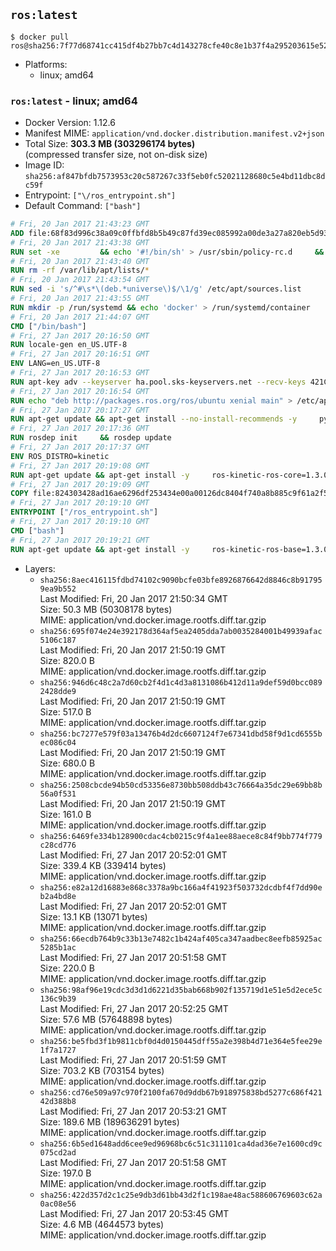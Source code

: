 ## `ros:latest`

```console
$ docker pull ros@sha256:7f77d68741cc415df4b27bb7c4d143278cfe40c8e1b37f4a295203615e527198
```

-	Platforms:
	-	linux; amd64

### `ros:latest` - linux; amd64

-	Docker Version: 1.12.6
-	Manifest MIME: `application/vnd.docker.distribution.manifest.v2+json`
-	Total Size: **303.3 MB (303296174 bytes)**  
	(compressed transfer size, not on-disk size)
-	Image ID: `sha256:af847bfdb7573953c20c587267c33f5eb0fc52021128680c5e4bd11dbc8dc59f`
-	Entrypoint: `["\/ros_entrypoint.sh"]`
-	Default Command: `["bash"]`

```dockerfile
# Fri, 20 Jan 2017 21:43:23 GMT
ADD file:68f83d996c38a09c0ffbfd8b5b49c87fd39ec085992a00de3a27a820eb5d9383 in / 
# Fri, 20 Jan 2017 21:43:38 GMT
RUN set -xe 		&& echo '#!/bin/sh' > /usr/sbin/policy-rc.d 	&& echo 'exit 101' >> /usr/sbin/policy-rc.d 	&& chmod +x /usr/sbin/policy-rc.d 		&& dpkg-divert --local --rename --add /sbin/initctl 	&& cp -a /usr/sbin/policy-rc.d /sbin/initctl 	&& sed -i 's/^exit.*/exit 0/' /sbin/initctl 		&& echo 'force-unsafe-io' > /etc/dpkg/dpkg.cfg.d/docker-apt-speedup 		&& echo 'DPkg::Post-Invoke { "rm -f /var/cache/apt/archives/*.deb /var/cache/apt/archives/partial/*.deb /var/cache/apt/*.bin || true"; };' > /etc/apt/apt.conf.d/docker-clean 	&& echo 'APT::Update::Post-Invoke { "rm -f /var/cache/apt/archives/*.deb /var/cache/apt/archives/partial/*.deb /var/cache/apt/*.bin || true"; };' >> /etc/apt/apt.conf.d/docker-clean 	&& echo 'Dir::Cache::pkgcache ""; Dir::Cache::srcpkgcache "";' >> /etc/apt/apt.conf.d/docker-clean 		&& echo 'Acquire::Languages "none";' > /etc/apt/apt.conf.d/docker-no-languages 		&& echo 'Acquire::GzipIndexes "true"; Acquire::CompressionTypes::Order:: "gz";' > /etc/apt/apt.conf.d/docker-gzip-indexes 		&& echo 'Apt::AutoRemove::SuggestsImportant "false";' > /etc/apt/apt.conf.d/docker-autoremove-suggests
# Fri, 20 Jan 2017 21:43:40 GMT
RUN rm -rf /var/lib/apt/lists/*
# Fri, 20 Jan 2017 21:43:54 GMT
RUN sed -i 's/^#\s*\(deb.*universe\)$/\1/g' /etc/apt/sources.list
# Fri, 20 Jan 2017 21:43:55 GMT
RUN mkdir -p /run/systemd && echo 'docker' > /run/systemd/container
# Fri, 20 Jan 2017 21:44:07 GMT
CMD ["/bin/bash"]
# Fri, 27 Jan 2017 20:16:50 GMT
RUN locale-gen en_US.UTF-8
# Fri, 27 Jan 2017 20:16:51 GMT
ENV LANG=en_US.UTF-8
# Fri, 27 Jan 2017 20:16:53 GMT
RUN apt-key adv --keyserver ha.pool.sks-keyservers.net --recv-keys 421C365BD9FF1F717815A3895523BAEEB01FA116
# Fri, 27 Jan 2017 20:16:54 GMT
RUN echo "deb http://packages.ros.org/ros/ubuntu xenial main" > /etc/apt/sources.list.d/ros-latest.list
# Fri, 27 Jan 2017 20:17:27 GMT
RUN apt-get update && apt-get install --no-install-recommends -y     python-rosdep     python-rosinstall     python-vcstools     && rm -rf /var/lib/apt/lists/*
# Fri, 27 Jan 2017 20:17:36 GMT
RUN rosdep init     && rosdep update
# Fri, 27 Jan 2017 20:17:37 GMT
ENV ROS_DISTRO=kinetic
# Fri, 27 Jan 2017 20:19:08 GMT
RUN apt-get update && apt-get install -y     ros-kinetic-ros-core=1.3.0-0*     && rm -rf /var/lib/apt/lists/*
# Fri, 27 Jan 2017 20:19:09 GMT
COPY file:824303428ad16ae6296df253434e00a00126dc8404f740a8b885c9f61a2f5fcb in / 
# Fri, 27 Jan 2017 20:19:10 GMT
ENTRYPOINT ["/ros_entrypoint.sh"]
# Fri, 27 Jan 2017 20:19:10 GMT
CMD ["bash"]
# Fri, 27 Jan 2017 20:19:21 GMT
RUN apt-get update && apt-get install -y     ros-kinetic-ros-base=1.3.0-0*     && rm -rf /var/lib/apt/lists/*
```

-	Layers:
	-	`sha256:8aec416115fdbd74102c9090bcfe03bfe8926876642d8846c8b917959ea9b552`  
		Last Modified: Fri, 20 Jan 2017 21:50:34 GMT  
		Size: 50.3 MB (50308178 bytes)  
		MIME: application/vnd.docker.image.rootfs.diff.tar.gzip
	-	`sha256:695f074e24e392178d364af5ea2405dda7ab0035284001b49939afac5106c187`  
		Last Modified: Fri, 20 Jan 2017 21:50:19 GMT  
		Size: 820.0 B  
		MIME: application/vnd.docker.image.rootfs.diff.tar.gzip
	-	`sha256:946d6c48c2a7d60cb2f4d1c4d3a8131086b412d11a9def59d0bcc0892428dde9`  
		Last Modified: Fri, 20 Jan 2017 21:50:19 GMT  
		Size: 517.0 B  
		MIME: application/vnd.docker.image.rootfs.diff.tar.gzip
	-	`sha256:bc7277e579f03a13476b4d2dc6607124f7e67341dbd58f9d1cd6555bec086c04`  
		Last Modified: Fri, 20 Jan 2017 21:50:19 GMT  
		Size: 680.0 B  
		MIME: application/vnd.docker.image.rootfs.diff.tar.gzip
	-	`sha256:2508cbcde94b50cd53356e8730bb508ddb43c76664a35dc29e69bb8b56a0f531`  
		Last Modified: Fri, 20 Jan 2017 21:50:19 GMT  
		Size: 161.0 B  
		MIME: application/vnd.docker.image.rootfs.diff.tar.gzip
	-	`sha256:6469fe334b128900cdac4cb0215c9f4a1ee88aece8c84f9bb774f779c28cd776`  
		Last Modified: Fri, 27 Jan 2017 20:52:01 GMT  
		Size: 339.4 KB (339414 bytes)  
		MIME: application/vnd.docker.image.rootfs.diff.tar.gzip
	-	`sha256:e82a12d16883e868c3378a9bc166a4f41923f503732dcdbf4f7dd90eb2a4bd8e`  
		Last Modified: Fri, 27 Jan 2017 20:52:01 GMT  
		Size: 13.1 KB (13071 bytes)  
		MIME: application/vnd.docker.image.rootfs.diff.tar.gzip
	-	`sha256:66ecdb764b9c33b13e7482c1b424af405ca347aadbec8eefb85925ac5285b1ac`  
		Last Modified: Fri, 27 Jan 2017 20:51:58 GMT  
		Size: 220.0 B  
		MIME: application/vnd.docker.image.rootfs.diff.tar.gzip
	-	`sha256:98af96e19cdc3d3d1d6221d35bab668b902f135719d1e51e5d2ece5c136c9b39`  
		Last Modified: Fri, 27 Jan 2017 20:52:25 GMT  
		Size: 57.6 MB (57648898 bytes)  
		MIME: application/vnd.docker.image.rootfs.diff.tar.gzip
	-	`sha256:be5fbd3f1b9811cbf0d4d0150445dff55a2e398b4d71e364e5fee29e1f7a1727`  
		Last Modified: Fri, 27 Jan 2017 20:51:59 GMT  
		Size: 703.2 KB (703154 bytes)  
		MIME: application/vnd.docker.image.rootfs.diff.tar.gzip
	-	`sha256:cd76e509a97c970f2100fa670d9ddb67b918975838bd5277c686f42142d388b8`  
		Last Modified: Fri, 27 Jan 2017 20:53:21 GMT  
		Size: 189.6 MB (189636291 bytes)  
		MIME: application/vnd.docker.image.rootfs.diff.tar.gzip
	-	`sha256:6b5ed1648add6cee9ed96968bc6c51c311101ca4dad36e7e1600cd9c075cd2ad`  
		Last Modified: Fri, 27 Jan 2017 20:51:58 GMT  
		Size: 197.0 B  
		MIME: application/vnd.docker.image.rootfs.diff.tar.gzip
	-	`sha256:422d357d2c1c25e9db3d61bb43d2f1c198ae48ac588606769603c62a0ac08e56`  
		Last Modified: Fri, 27 Jan 2017 20:53:45 GMT  
		Size: 4.6 MB (4644573 bytes)  
		MIME: application/vnd.docker.image.rootfs.diff.tar.gzip
